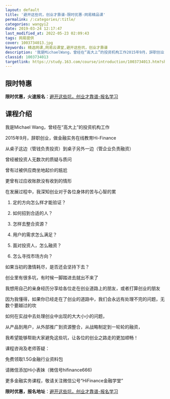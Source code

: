 ```yaml
---
layout: default
title: '避开这些坑，创业才靠谱-限时优惠-网易精品课'
permalink: /:categories/:title/
categories: wangyi2
date: 2019-03-24 12:17:47
last_modified_at: 2022-05-23 02:09:43
tags: 网易提供
cover: 1003734013.jpg
keywords: 精选网课,网易云课堂,避开这些坑，创业才靠谱
description: '我是MichaelWang，曾经在“高大上”的投资机构工作2015年9月，辞职创业，做金融实务在线教育Hi-Financ'
classid: 1003734013
targetlink: https://study.163.com/course/introduction/1003734013.htm?share=1&shareId=1025206652&utm_campaign=share&utm_medium=iphoneShare&utm_source=&utm_u=1025206652
---
```


## 限时特惠

**限时优惠，火速报名**：[避开这些坑，创业才靠谱-报名学习](https://study.163.com/course/introduction/1003734013.htm?share=1&shareId=1025206652&utm_campaign=share&utm_medium=iphoneShare&utm_source=&utm_u=1025206652)

## 课程介绍

我是Michael Wang，曾经在“高大上”的投资机构工作

2015年9月，辞职创业，做金融实务在线教育Hi-Finance

从桌子这边（管钱负责投资）到桌子另外一边（管企业负责融资）

曾经被投资人无数次的质疑与质问

曾有过被供应商坐地起价的尴尬

更曾有过应收账款没有收到的情形

在发展过程中，我深知创业对于各位身体的苦与心智的累

1. 定的方向怎么样才能验证？

2. 如何招到合适的人？

3. 怎样去整合资源？

4. 用户的需求怎么满足？

5. 面对投资人，怎么融资？

6. 怎么寻找市场方向？



如果当初的激情耗尽，是否还会坚持下去？

创业里有很多坑，有时候一脚踏进去就出不来了

我想用自己的亲身经历分享给各位走在创业道路上的朋友，或者打算创业的朋友

因为我懂得，如果你已经走在了创业的道路中，我们会永远有处理不完的问题，无数个要越过的坎

如何在实战中去处理创业中出现的大大小小的问题，

从产品到用户，从外部推广到资源整合，从战略制定到一轮轮的融资，

我希望能够帮助大家避免这些坑，让各位的创业之路走的更加顺畅！

课程咨询及老师答疑：

免费领取1.5G金融行业资料包

请微信添加Hi小表妹（微信号hifinance666)

更多金融实务课程，敬请关注微信公号“HiFinance金融学堂”

**限时优惠，报名地址**：[避开这些坑，创业才靠谱-报名学习](https://study.163.com/course/introduction/1003734013.htm?share=1&shareId=1025206652&utm_campaign=share&utm_medium=iphoneShare&utm_source=&utm_u=1025206652)

